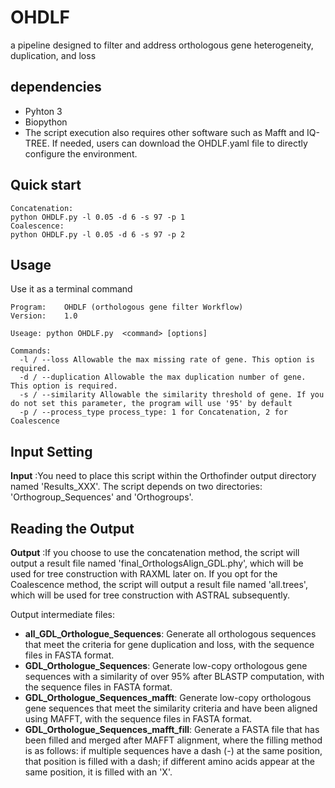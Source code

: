 # OHDLF
a pipeline designed to filter and address orthologous gene heterogeneity, duplication, and loss
## dependencies
- Pyhton 3
- Biopython
- The script execution also requires other software such as Mafft and IQ-TREE. If needed, users can download the OHDLF.yaml file to directly configure the environment. 
## Quick start
```
Concatenation:
python OHDLF.py -l 0.05 -d 6 -s 97 -p 1
Coalescence:
python OHDLF.py -l 0.05 -d 6 -s 97 -p 2
```
## Usage
Use it as a terminal command
```
Program:    OHDLF (orthologous gene filter Workflow)
Version:    1.0

Useage: python OHDLF.py  <command> [options]

Commands:
  -l / --loss Allowable the max missing rate of gene. This option is required.
  -d / --duplication Allowable the max duplication number of gene. This option is required.
  -s / --similarity Allowable the similarity threshold of gene. If you do not set this parameter, the program will use '95' by default
  -p / --process_type process_type: 1 for Concatenation, 2 for Coalescence
```

## Input Setting
**Input** :You need to place this script within the Orthofinder output directory named 'Results_XXX'. The script depends on two directories: 'Orthogroup_Sequences' and 'Orthogroups'.

## Reading the Output
**Output** :If you choose to use the concatenation method, the script will output a result file named 'final_OrthologsAlign_GDL.phy', which will be used for tree construction with RAXML later on. If you opt for the Coalescence method, the script will output a result file named 'all.trees', which will be used for tree construction with ASTRAL subsequently.

Output intermediate files:

- **all_GDL_Orthologue_Sequences**: Generate all orthologous sequences that meet the criteria for gene duplication and loss, with the sequence files in FASTA format.
- **GDL_Orthologue_Sequences**: Generate low-copy orthologous gene sequences with a similarity of over 95% after BLASTP computation, with the sequence files in FASTA format.
- **GDL_Orthologue_Sequences_mafft**: Generate low-copy orthologous gene sequences that meet the similarity criteria and have been aligned using MAFFT, with the sequence files in FASTA format.
- **GDL_Orthologue_Sequences_mafft_fill**: Generate a FASTA file that has been filled and merged after MAFFT alignment, where the filling method is as follows: if multiple sequences have a dash (-) at the same position, that position is filled with a dash; if different amino acids appear at the same position, it is filled with an 'X'.
